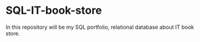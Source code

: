 # SQL-IT-book-store
In this repository will be my SQL portfolio, relational database about IT book store.

